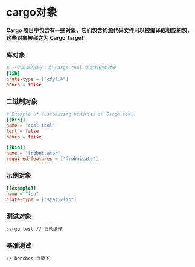 # cargo对象

 **Cargo 项目中包含有一些对象，它们包含的源代码文件可以被编译成相应的包，这些对象被称之为 Cargo Target**



### 库对象

```toml
# 一个简单的例子：在 Cargo.toml 中定制化库对象
[lib]
crate-type = ["cdylib"]
bench = false
```

### 二进制对象

```toml
# Example of customizing binaries in Cargo.toml.
[[bin]]
name = "cool-tool"
test = false
bench = false

[[bin]]
name = "frobnicator"
required-features = ["frobnicate"]
```

### 示例对象

```toml
[[example]]
name = "foo"
crate-type = ["staticlib"]
```

### 测试对象

```bash
cargo test // 自动编译
```

### 基准测试

```bash
// benches 目录下
```

